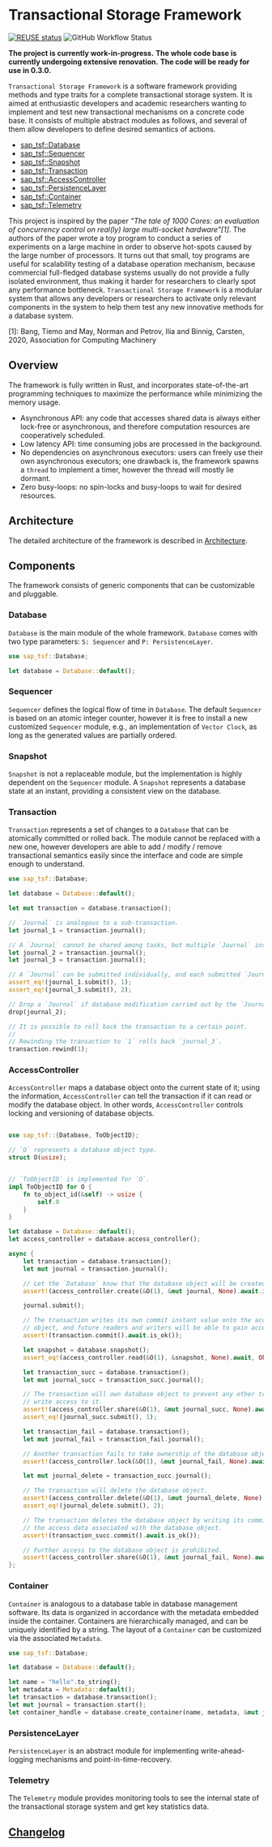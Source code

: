 <!--
SPDX-FileCopyrightText: 2021 Changgyoo Park <wvwwvwwv@me.com>

SPDX-License-Identifier: Apache-2.0
-->

# Transactional Storage Framework

[![REUSE status](https://api.reuse.software/badge/github.com/SAP/transactional-storage-framework)](https://api.reuse.software/info/github.com/SAP/transactional-storage-framework)
![GitHub Workflow Status](https://img.shields.io/github/actions/workflow/status/SAP/transactional-storage-framework/sap_tsf.yml?branch=main)

**The project is currently work-in-progress.**
**The whole code base is currently undergoing extensive renovation.**
**The code will be ready for use in 0.3.0.**

`Transactional Storage Framework` is a software framework providing methods and type traits for a complete transactional storage system. It is aimed at enthusiastic developers and academic researchers wanting to implement and test new transactional mechanisms on a concrete code base. It consists of multiple abstract modules as follows, and several of them allow developers to define desired semantics of actions.

* [sap_tsf::Database](#Database)
* [sap_tsf::Sequencer](#Sequencer)
* [sap_tsf::Snapshot](#Snapshot)
* [sap_tsf::Transaction](#Transaction)
* [sap_tsf::AccessController](#AccessController)
* [sap_tsf::PersistenceLayer](#PersistenceLayer)
* [sap_tsf::Container](#Container)
* [sap_tsf::Telemetry](#Telemetry)

This project is inspired by the paper <cite>"The tale of 1000 Cores: an evaluation of concurrency control on real(ly) large multi-socket hardware"[1]</cite>. The authors of the paper wrote a toy program to conduct a series of experiments on a large machine in order to observe hot-spots caused by the large number of processors. It turns out that small, toy programs are useful for scalability testing of a database operation mechanism, because commercial full-fledged database systems usually do not provide a fully isolated environment, thus making it harder for researchers to clearly spot any performance bottleneck. `Transactional Storage Framework` is a modular system that allows any developers or researchers to activate only relevant components in the system to help them test any new innovative methods for a database system.

[1]: Bang, Tiemo and May, Norman and Petrov, Ilia and Binnig, Carsten, 2020, Association for Computing Machinery

## Overview

The framework is fully written in Rust, and incorporates state-of-the-art programming techniques to maximize the performance while minimizing the memory usage.

* Asynchronous API: any code that accesses shared data is always either lock-free or asynchronous, and therefore computation resources are cooperatively scheduled.
* Low latency API: time consuming jobs are processed in the background.
* No dependencies on asynchronous executors: users can freely use their own asynchronous executors; one drawback is, the framework spawns a `thread` to implement a timer, however the thread will mostly lie dormant.
* Zero busy-loops: no spin-locks and busy-loops to wait for desired resources.

## Architecture

The detailed architecture of the framework is described in [Architecture](https://github.com/SAP/transactional-storage-framework/blob/main/doc/architecture.md).

## Components

The framework consists of generic components that can be customizable and pluggable.

### Database

`Database` is the main module of the whole framework. `Database` comes with two type parameters: `S: Sequencer` and `P: PersistenceLayer`.

```rust
use sap_tsf::Database;

let database = Database::default();
```

### Sequencer

`Sequencer` defines the logical flow of time in `Database`. The default `Sequencer` is based on an atomic integer counter, however it is free to install a new customized `Sequencer` module, e.g., an implementation of `Vector Clock`, as long as the generated values are partially ordered.

### Snapshot

`Snapshot` is not a replaceable module, but the implementation is highly dependent on the `Sequencer` module. A `Snapshot` represents a database state at an instant, providing a consistent view on the database.

### Transaction

`Transaction` represents a set of changes to a `Database` that can be atomically committed or rolled back. The module cannot be replaced with a new one, however developers are able to add / modify / remove transactional semantics easily since the interface and code are simple enough to understand.

```rust
use sap_tsf::Database;

let database = Database::default();

let mut transaction = database.transaction();

// `Journal` is analogous to a sub-transaction.
let journal_1 = transaction.journal();

// A `Journal` cannot be shared among tasks, but multiple `Journal` instances can be created.
let journal_2 = transaction.journal();
let journal_3 = transaction.journal();

// A `Journal` can be submitted individually, and each submitted `Journal` is sequenced.
assert_eq!(journal_1.submit(), 1);
assert_eq!(journal_3.submit(), 2);

// Drop a `Journal` if database modification carried out by the `Journal` needs to be rolled back.
drop(journal_2);

// It is possible to roll back the transaction to a certain point.
//
// Rewinding the transaction to `1` rolls back `journal_3`.
transaction.rewind(1);
```

### AccessController

`AccessController` maps a database object onto the current state of it; using the information, `AccessController` can tell the transaction if it can read or modify the database object. In other words, `AccessController` controls locking and versioning of database objects.

```rust

use sap_tsf::{Database, ToObjectID};

// `O` represents a database object type.
struct O(usize);


// `ToObjectID` is implemented for `O`.
impl ToObjectID for O {
    fn to_object_id(&self) -> usize {
        self.0
    }
}

let database = Database::default();
let access_controller = database.access_controller();

async {
    let transaction = database.transaction();
    let mut journal = transaction.journal();

    // Let the `Database` know that the database object will be created.
    assert!(access_controller.create(&O(1), &mut journal, None).await.is_ok());

    journal.submit();

    // The transaction writes its own commit instant value onto the access data of the database
    // object, and future readers and writers will be able to gain access to the database object.
    assert!(transaction.commit().await.is_ok());

    let snapshot = database.snapshot();
    assert_eq!(access_controller.read(&O(1), &snapshot, None).await, Ok(true));

    let transaction_succ = database.transaction();
    let mut journal_succ = transaction_succ.journal();

    // The transaction will own database object to prevent any other transactions from gaining
    // write access to it.
    assert!(access_controller.share(&O(1), &mut journal_succ, None).await.is_ok());
    assert_eq!(journal_succ.submit(), 1);

    let transaction_fail = database.transaction();
    let mut journal_fail = transaction_fail.journal();

    // Another transaction fails to take ownership of the database object.
    assert!(access_controller.lock(&O(1), &mut journal_fail, None).await.is_err());

    let mut journal_delete = transaction_succ.journal();

    // The transaction will delete the database object.
    assert!(access_controller.delete(&O(1), &mut journal_delete, None).await.is_ok());
    assert_eq!(journal_delete.submit(), 2);

    // The transaction deletes the database object by writing its commit instant value onto
    // the access data associated with the database object.
    assert!(transaction_succ.commit().await.is_ok());

    // Further access to the database object is prohibited.
    assert!(access_controller.share(&O(1), &mut journal_fail, None).await.is_err());
};
 ```

### Container

`Container` is analogous to a database table in database management software. Its data is organized in accordance with the metadata embedded inside the container. Containers are hierarchically managed, and can be uniquely identified by a string. The layout of a `Container` can be customized via the associated `Metadata`.

```rust
use sap_tsf::Database;

let database = Database::default();

let name = "hello".to_string();
let metadata = Metadata::default();
let transaction = database.transaction();
let mut journal = transaction.start();
let container_handle = database.create_container(name, metadata, &mut journal, None).await;
```

### PersistenceLayer

`PersistenceLayer` is an abstract module for implementing write-ahead-logging mechanisms and point-in-time-recovery.

### Telemetry

The `Telemetry` module provides monitoring tools to see the internal state of the transactional storage system and get key statistics data.

## [Changelog](https://github.com/SAP/transactional-storage-framework/blob/main/CHANGELOG.md)

